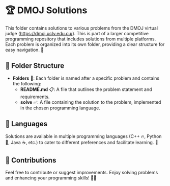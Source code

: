 # 🏆 DMOJ Solutions

This folder contains solutions to various problems from the DMOJ virtual judge (https://dmoj.uclv.edu.cu/). This is part of a larger competitive programming repository that includes solutions from multiple platforms. Each problem is organized into its own folder, providing a clear structure for easy navigation. 🚀

## 📁 Folder Structure

- **Folders** 📂: Each folder is named after a specific problem and contains the following:
  - **README.md** 📋: A file that outlines the problem statement and requirements.
  - **solve** ✅: A file containing the solution to the problem, implemented in the chosen programming language.

## 🔧 Languages

Solutions are available in multiple programming languages (C++ 🔥, Python 🐍, Java ☕, etc.) to cater to different preferences and facilitate learning. 🎯

## 🤝 Contributions

Feel free to contribute or suggest improvements. Enjoy solving problems and enhancing your programming skills! 🎉✨